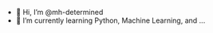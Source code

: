 - 👋 Hi, I’m @mh-determined
- 🌱 I’m currently learning Python, Machine Learning, and ...

<!---
mh-determined/mh-determined is a ✨ special ✨ repository because its `README.md` (this file) appears on your GitHub profile.
You can click the Preview link to take a look at your changes.
--->
